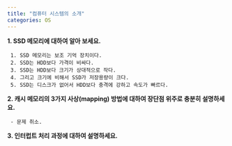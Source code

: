 ```yaml
---
title: "컴퓨터 시스템의 소개"
categories: OS
---
```

**1. SSD 메모리에 대하여 알아 보세요.**

     1. SSD 메모리는 보조 기억 장치이다.
     2. SSD는 HDD보다 가격이 비싸다.
     3. SSD는 HDD보다 크기가 상대적으로 작다.
     4. 그리고 크기에 비해서 SSD가 저장용량이 크다.
     5. SSD는 디스크가 없어서 HDD보다 충격에 강하고 속도가 빠르다.

 **2. 캐시 메모리의 3가지 사상(mapping) 방법에 대하여 장단점 위주로 충분히 설명하세요.**

     - 문제 취소.

 **3. 인터럽트 처리 과정에 대하여 설명하세요.**
